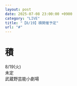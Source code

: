 ```yaml
---
layout: post
date: 2025-07-08 23:00:00 +0900
category: "LIVE"
title: "【8/19】積開催予定"
url: "#"
---
```


# 積 <br>

<i class="fa-regular fa-calendar-alt"></i> 8/19(火)<br>
<i class="fa-regular fa-clock"></i> 未定<br>
<i class="fa-solid fa-location-dot"></i> 武蔵野芸能小劇場
